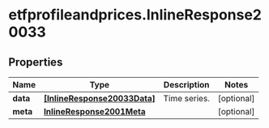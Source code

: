 # etfprofileandprices.InlineResponse20033

## Properties

Name | Type | Description | Notes
------------ | ------------- | ------------- | -------------
**data** | [**[InlineResponse20033Data]**](InlineResponse20033Data.md) | Time series. | [optional] 
**meta** | [**InlineResponse2001Meta**](InlineResponse2001Meta.md) |  | [optional] 


